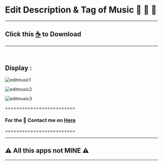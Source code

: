 # Edit Description & Tag of Music 📝 🎵 🔧

--------------------------------
## Click this  [☕](https://github.com/VfvRizky/MyKit-Desktop/blob/main/Music%26Video/Edit%20Tag%20Music/Tag-Scanner.zip) to Download
--------------------------------

</br>

## Display :

![editmusic1](https://user-images.githubusercontent.com/73746365/156142993-b85af72d-dfff-48d7-bfcd-2b5c5191cb7e.JPG)

![editmusic2](https://user-images.githubusercontent.com/73746365/156143010-98a63737-7c2e-4539-ac40-c2248f99535b.JPG)

![editmusic3](https://user-images.githubusercontent.com/73746365/156143021-9953e822-85eb-4be9-8c11-672daba2a9bd.JPG)


=========================
### For the 🔐 Contact me on [Here](https://vfvrizky.my.id)
=========================

--------------------------------
## ⚠️ All this apps not MINE ⚠️
--------------------------------

